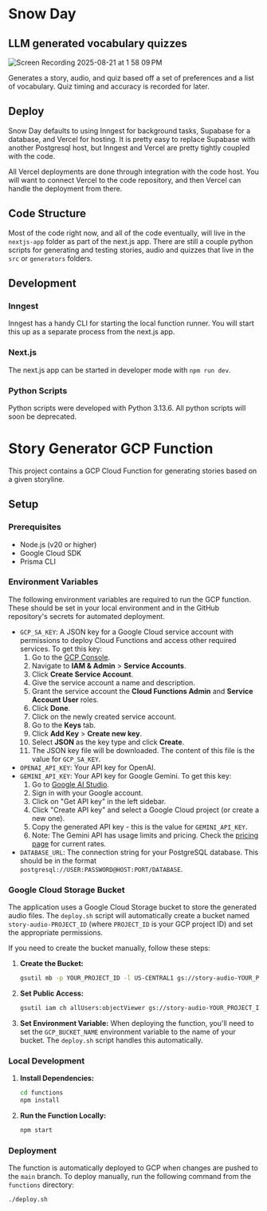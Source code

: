 # Snow Day

## LLM generated vocabulary quizzes

![Screen Recording 2025-08-21 at 1 58 09 PM](https://github.com/user-attachments/assets/9de34d06-7d82-4f83-90a4-9c7143716654)

Generates a story, audio, and quiz based off a set of preferences and a list of vocabulary. Quiz timing and accuracy is recorded for later. 

## Deploy

Snow Day defaults to using Inngest for background tasks, Supabase for a database, and Vercel for hosting. It is pretty easy to replace Supabase with another Postgresql host, but Inngest and Vercel are pretty tightly coupled with the code. 

All Vercel deployments are done through integration with the code host. You will want to connect Vercel to the code repository, and then Vercel can handle the deployment from there. 

## Code Structure

Most of the code right now, and all of the code eventually, will live in the `nextjs-app` folder as part of the next.js app. There are still a couple python scripts for generating and testing stories, audio and quizzes that live in the `src` or `generators` folders. 

## Development

### Inngest

Inngest has a handy CLI for starting the local function runner. You will start this up as a separate process from the next.js app.

### Next.js

The next.js app can be started in developer mode with `npm run dev`.

### Python Scripts

Python scripts were developed with Python 3.13.6. All python scripts will soon be deprecated. 


# Story Generator GCP Function

This project contains a GCP Cloud Function for generating stories based on a given storyline.

## Setup

### Prerequisites

- Node.js (v20 or higher)
- Google Cloud SDK
- Prisma CLI

### Environment Variables

The following environment variables are required to run the GCP function. These should be set in your local environment and in the GitHub repository's secrets for automated deployment.

- `GCP_SA_KEY`: A JSON key for a Google Cloud service account with permissions to deploy Cloud Functions and access other required services. To get this key:
    1.  Go to the [GCP Console](https://console.cloud.google.com/).
    2.  Navigate to **IAM & Admin** > **Service Accounts**.
    3.  Click **Create Service Account**.
    4.  Give the service account a name and description.
    5.  Grant the service account the **Cloud Functions Admin** and **Service Account User** roles.
    6.  Click **Done**.
    7.  Click on the newly created service account.
    8.  Go to the **Keys** tab.
    9.  Click **Add Key** > **Create new key**.
    10. Select **JSON** as the key type and click **Create**.
    11. The JSON key file will be downloaded. The content of this file is the value for `GCP_SA_KEY`.
- `OPENAI_API_KEY`: Your API key for OpenAI.
- `GEMINI_API_KEY`: Your API key for Google Gemini. To get this key:
    1. Go to [Google AI Studio](https://aistudio.google.com/).
    2. Sign in with your Google account.
    3. Click on "Get API key" in the left sidebar.
    4. Click "Create API key" and select a Google Cloud project (or create a new one).
    5. Copy the generated API key - this is the value for `GEMINI_API_KEY`.
    6. Note: The Gemini API has usage limits and pricing. Check the [pricing page](https://ai.google.dev/pricing) for current rates.
- `DATABASE_URL`: The connection string for your PostgreSQL database. This should be in the format `postgresql://USER:PASSWORD@HOST:PORT/DATABASE`.

### Google Cloud Storage Bucket

The application uses a Google Cloud Storage bucket to store the generated audio files. The `deploy.sh` script will automatically create a bucket named `story-audio-PROJECT_ID` (where `PROJECT_ID` is your GCP project ID) and set the appropriate permissions.

If you need to create the bucket manually, follow these steps:

1.  **Create the Bucket:**
    ```bash
    gsutil mb -p YOUR_PROJECT_ID -l US-CENTRAL1 gs://story-audio-YOUR_PROJECT_ID
    ```
2.  **Set Public Access:**
    ```bash
    gsutil iam ch allUsers:objectViewer gs://story-audio-YOUR_PROJECT_ID
    ```
3.  **Set Environment Variable:**
    When deploying the function, you'll need to set the `GCP_BUCKET_NAME` environment variable to the name of your bucket. The `deploy.sh` script handles this automatically.

### Local Development

1.  **Install Dependencies:**
    ```bash
    cd functions
    npm install
    ```

2.  **Run the Function Locally:**
    ```bash
    npm start
    ```

### Deployment

The function is automatically deployed to GCP when changes are pushed to the `main` branch. To deploy manually, run the following command from the `functions` directory:

```bash
./deploy.sh
```

